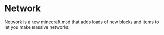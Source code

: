 Network
=======

Network is a new minecraft mod that adds loads of new blocks and items to let you make massive networks: